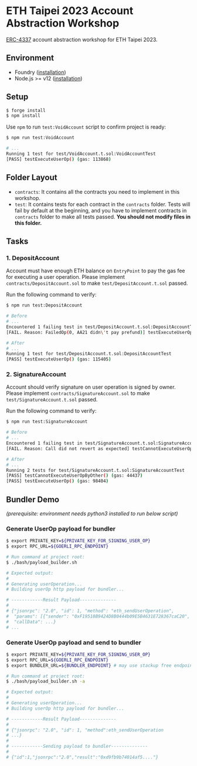 # ETH Taipei 2023 Account Abstraction Workshop

[ERC-4337](https://eips.ethereum.org/EIPS/eip-4337) account abstraction workshop for ETH Taipei 2023.

## Environment

-   Foundry ([installation](https://book.getfoundry.sh/getting-started/installation))
-   Node.js >= v12 ([installation](https://nodejs.org/en))

## Setup

```bash
$ forge install
$ npm install
```

Use `npm` to run `test:VoidAccount` script to confirm project is ready:

```bash
$ npm run test:VoidAccount

# ...
Running 1 test for test/VoidAccount.t.sol:VoidAccountTest
[PASS] testExecuteUserOp() (gas: 113868)
```

## Folder Layout

-   `contracts`: It contains all the contracts you need to implement in this workshop.
-   `test`: It contains tests for each contract in the `contracts` folder. Tests will fail by default at the beginning, and you have to implement contracts in `contracts` folder to make all tests passed. **You should not modify files in this folder.**

## Tasks

### 1. DepositAccount

Account must have enough ETH balance on `EntryPoint` to pay the gas fee for executing a user operation. Please implement `contracts/DepositAccount.sol` to make `test/DepositAccount.t.sol` passed.

Run the following command to verify:

```bash
$ npm run test:DepositAccount

# Before
# ...
Encountered 1 failing test in test/DepositAccount.t.sol:DepositAccountTest
[FAIL. Reason: FailedOp(0, AA21 didn\'t pay prefund)] testExecuteUserOp() (gas: 32753)

# After
# ...
Running 1 test for test/DepositAccount.t.sol:DepositAccountTest
[PASS] testExecuteUserOp() (gas: 115405)
```

### 2. SignatureAccount

Account should verify signature on user operation is signed by owner. Please implement `contracts/SignatureAccount.sol` to make `test/SignatureAccount.t.sol` passed.

Run the following command to verify:

```bash
$ npm run test:SignatureAccount

# Before
# ...
Encountered 1 failing test in test/SignatureAccount.t.sol:SignatureAccountTest
[FAIL. Reason: Call did not revert as expected] testCannotExecuteUserOpSignedByOther() (gas: 88380)

# After
# ...
Running 2 tests for test/SignatureAccount.t.sol:SignatureAccountTest
[PASS] testCannotExecuteUserOpByOther() (gas: 44437)
[PASS] testExecuteUserOp() (gas: 98404)
```

## Bundler Demo
*(prerequisite: environment needs python3 installed to run below script)*
### Generate UserOp payload for bundler
```bash
$ export PRIVATE_KEY=${PRIVATE_KEY_FOR_SIGNING_USER_OP}
$ export RPC_URL=${GOERLI_RPC_ENDPOINT} 

# Run command at project root:
$ ./bash/payload_builder.sh

# Expected output:
# 
# Generating userOperation...
# Building userOp http payload for bundler...

# ------------Result Payload--------------
#
# {"jsonrpc": "2.0", "id": 1, "method": "eth_sendUserOperation",
#  "params": [{"sender": "0xF19518B9424D8B0444b09E5B4631E728367caC20", "nonce": "2", "initCode": "0x", 
#  "callData": ...}
# ...
```

### Generate UserOp payload and send to bundler
```bash
$ export PRIVATE_KEY=${PRIVATE_KEY_FOR_SIGNING_USER_OP}
$ export RPC_URL=${GOERLI_RPC_ENDPOINT} 
$ export BUNDLER_URL=${BUNDLER_ENDPOINT} # may use stackup free endpoint here

# Run command at project root:
$ ./bash/payload_builder.sh -a

# Expected output:
# 
# Generating userOperation...
# Building userOp http payload for bundler...

# ------------Result Payload--------------
# 
# {"jsonrpc": "2.0", "id": 1, "method":eth_sendUserOperation
# ...}
# 
# ------------Sending payload to bundler--------------
#
# {"id":1,"jsonrpc":"2.0","result":"0xd9fb9b74014af5...."}
```